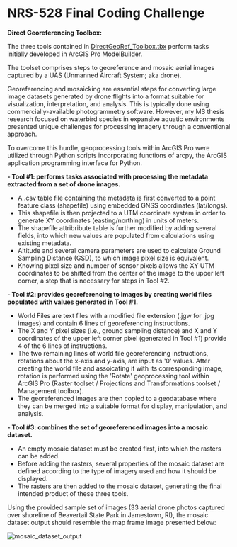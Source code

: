 # **NRS-528 Final Coding Challenge**
**Direct Georeferencing Toolbox:**

The three tools contained in [DirectGeoRef_Toolbox.tbx](https://github.com/corbett-k/NRS528_submissions/blob/main/Final_Coding_Challenge/DirectGeoRef_Toolbox.tbx) perform tasks initially developed in ArcGIS Pro ModelBuilder.

The toolset comprises steps to georeference and mosaic aerial images captured by a UAS (Unmanned Aircraft System; aka drone).

Georeferencing and mosaicking are essential steps for converting large image datasets generated by drone flights into a format suitable for visualization, interpretation, and analysis. This is typically done using commercially-available photogrammetry software. However, my MS thesis research focused on waterbird species in expansive aquatic environments presented unique challenges for processing imagery through a conventional approach.

To overcome this hurdle, geoprocessing tools within ArcGIS Pro were utilized through Python scripts incorporating functions of arcpy, the ArcGIS application programming interface for Python.

**- Tool #1: performs tasks associated with processing the metadata extracted from a set of drone images.**
  - A .csv table file containing the metadata is first converted to a point feature class (shapefile) using embedded GNSS coordinates (lat/longs).
  - This shapefile is then projected to a UTM coordinate system in order to generate XY coordinates (easting/northing) in units of meters.
  - The shapefile attribribute table is further modified by adding several fields, into which new values are populated from calculations using existing metadata.
  - Altitude and several camera parameters are used to calculate Ground Sampling Distance (GSD), to which image pixel size is equivalent.
  - Knowing pixel size and number of sensor pixels allows the XY UTM coordinates to be shifted from the center of the image to the upper left corner, a step that is necessary for steps in Tool #2.

**- Tool #2: provides georeferencing to images by creating world files populated with values generated in Tool #1.**
  - World Files are text files with a modified file extension (.jgw for .jpg images) and contain 6 lines of georeferencing instructions.
  - The X and Y pixel sizes (i.e., ground sampling distance) and X and Y coordinates of the upper left corner pixel (generated in Tool #1) provide 4 of the 6 lines of instructions.
  - The two remaining lines of world file georeferencing instructions, rotations about the x-axis and y-axis, are input as '0' values. After creating the world file and assoicating it with its corresponding image, rotation is performed using the 'Rotate' geoprocessing tool within ArcGIS Pro (Raster toolset / Projections and Transformations toolset / Management toolbox).
  - The georeferenced images are then copied to a geodatabase where they can be merged into a suitable format for display, manipulation, and analysis.

**- Tool #3: combines the set of georeferenced images into a mosaic dataset.**
  - An empty mosaic dataset must be created first, into which the rasters can be added.
  - Before adding the rasters, several properties of the mosaic dataset are defined according to the type of imagery used and how it should be displayed.
  - The rasters are then added to the mosaic dataset, generating the final intended product of these three tools.

Using the provided sample set of images (33 aerial drone photos captured over shoreline of Beavertail State Park in Jamestown, RI), the mosaic dataset output should resemble the map frame image presented below:

![mosaic_dataset_output](https://user-images.githubusercontent.com/98616257/168686688-50f6fec9-0485-43bc-bce5-e5b6feed4e29.jpg)
